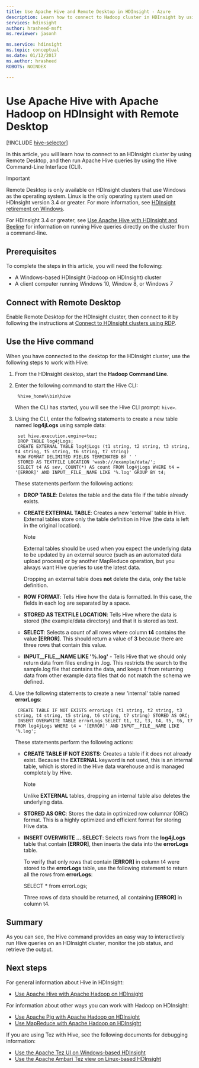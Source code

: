 ```yaml
---
title: Use Apache Hive and Remote Desktop in HDInsight - Azure 
description: Learn how to connect to Hadoop cluster in HDInsight by using Remote Desktop, and then run Hive queries by using the Hive Command-Line Interface.
services: hdinsight
author: hrasheed-msft
ms.reviewer: jasonh

ms.service: hdinsight
ms.topic: conceptual
ms.date: 01/12/2017
ms.author: hrasheed
ROBOTS: NOINDEX

---
```

# Use Apache Hive with Apache Hadoop on HDInsight with Remote Desktop
[!INCLUDE [hive-selector](../../../includes/hdinsight-selector-use-hive.md)]

In this article, you will learn how to connect to an HDInsight cluster by using Remote Desktop, and then run Apache Hive queries by using the Hive Command-Line Interface (CLI).

> [!IMPORTANT]  
> Remote Desktop is only available on HDInsight clusters that use Windows as the operating system. Linux is the only operating system used on HDInsight version 3.4 or greater. For more information, see [HDInsight retirement on Windows](../hdinsight-component-versioning.md#hdinsight-windows-retirement).
>
> For HDInsight 3.4 or greater, see [Use Apache Hive with HDInsight and Beeline](apache-hadoop-use-hive-beeline.md) for information on running Hive queries directly on the cluster from a command-line.

## <a id="prereq"></a>Prerequisites
To complete the steps in this article, you will need the following:

* A Windows-based HDInsight (Hadoop on HDInsight) cluster
* A client computer running Windows 10, Window 8, or Windows 7

## <a id="connect"></a>Connect with Remote Desktop
Enable Remote Desktop for the HDInsight cluster, then connect to it by following the instructions at [Connect to HDInsight clusters using RDP](../hdinsight-administer-use-management-portal.md#connect-to-clusters-using-rdp).

## <a id="hive"></a>Use the Hive command
When you have connected to the desktop for the HDInsight cluster, use the following steps to work with Hive:

1. From the HDInsight desktop, start the **Hadoop Command Line**.
2. Enter the following command to start the Hive CLI:

        %hive_home%\bin\hive

    When the CLI has started, you will see the Hive CLI prompt: `hive>`.
3. Using the CLI, enter the following statements to create a new table named **log4jLogs** using sample data:

        set hive.execution.engine=tez;
        DROP TABLE log4jLogs;
        CREATE EXTERNAL TABLE log4jLogs (t1 string, t2 string, t3 string, t4 string, t5 string, t6 string, t7 string)
        ROW FORMAT DELIMITED FIELDS TERMINATED BY ' '
        STORED AS TEXTFILE LOCATION 'wasb:///example/data/';
        SELECT t4 AS sev, COUNT(*) AS count FROM log4jLogs WHERE t4 = '[ERROR]' AND INPUT__FILE__NAME LIKE '%.log' GROUP BY t4;

    These statements perform the following actions:

   * **DROP TABLE**: Deletes the table and the data file if the table already exists.
   * **CREATE EXTERNAL TABLE**: Creates a new 'external' table in Hive. External tables store only the table definition in Hive (the data is left in the original location).

     > [!NOTE]  
     > External tables should be used when you expect the underlying data to be updated by an external source (such as an automated data upload process) or by another MapReduce operation, but you always want Hive queries to use the latest data.
     >
     > Dropping an external table does **not** delete the data, only the table definition.
     >
     >
   * **ROW FORMAT**: Tells Hive how the data is formatted. In this case, the fields in each log are separated by a space.
   * **STORED AS TEXTFILE LOCATION**: Tells Hive where the data is stored (the example/data directory) and that it is stored as text.
   * **SELECT**: Selects a count of all rows where column **t4** contains the value **[ERROR]**. This should return a value of **3** because there are three rows that contain this value.
   * **INPUT__FILE__NAME LIKE '%.log'** - Tells Hive that we should only return data from files ending in .log. This restricts the search to the sample.log file that contains the data, and keeps it from returning data from other example data files that do not match the schema we defined.
4. Use the following statements to create a new 'internal' table named **errorLogs**:

        CREATE TABLE IF NOT EXISTS errorLogs (t1 string, t2 string, t3 string, t4 string, t5 string, t6 string, t7 string) STORED AS ORC;
        INSERT OVERWRITE TABLE errorLogs SELECT t1, t2, t3, t4, t5, t6, t7 FROM log4jLogs WHERE t4 = '[ERROR]' AND INPUT__FILE__NAME LIKE '%.log';

    These statements perform the following actions:

   * **CREATE TABLE IF NOT EXISTS**: Creates a table if it does not already exist. Because the **EXTERNAL** keyword is not used, this is an internal table, which is stored in the Hive data warehouse and is managed completely by Hive.

     > [!NOTE]  
     > Unlike **EXTERNAL** tables, dropping an internal table also deletes the underlying data.
     >
     >
   * **STORED AS ORC**: Stores the data in optimized row columnar (ORC) format. This is a highly optimized and efficient format for storing Hive data.
   * **INSERT OVERWRITE ... SELECT**: Selects rows from the **log4jLogs** table that contain **[ERROR]**, then inserts the data into the **errorLogs** table.

     To verify that only rows that contain **[ERROR]** in column t4 were stored to the **errorLogs** table, use the following statement to return all the rows from **errorLogs**:

       SELECT * from errorLogs;

     Three rows of data should be returned, all containing **[ERROR]** in column t4.

## <a id="summary"></a>Summary
As you can see, the Hive command provides an easy way to interactively run Hive queries on an HDInsight cluster, monitor the job status, and retrieve the output.

## <a id="nextsteps"></a>Next steps
For general information about Hive in HDInsight:

* [Use Apache Hive with Apache Hadoop on HDInsight](hdinsight-use-hive.md)

For information about other ways you can work with Hadoop on HDInsight:

* [Use Apache Pig with Apache Hadoop on HDInsight](hdinsight-use-pig.md)
* [Use MapReduce with Apache Hadoop on HDInsight](hdinsight-use-mapreduce.md)

If you are using Tez with Hive, see the following documents for debugging information:

* [Use the Apache Tez UI on Windows-based HDInsight](../hdinsight-debug-tez-ui.md)
* [Use the Apache Ambari Tez view on Linux-based HDInsight](../hdinsight-debug-ambari-tez-view.md)

[1]:apache-hadoop-visual-studio-tools-get-started.md

[azure-purchase-options]: https://azure.microsoft.com/pricing/purchase-options/
[azure-member-offers]: https://azure.microsoft.com/pricing/member-offers/
[azure-free-trial]: https://azure.microsoft.com/pricing/free-trial/

[apache-tez]: https://tez.apache.org
[apache-hive]: https://hive.apache.org/
[apache-log4j]: https://en.wikipedia.org/wiki/Log4j
[hive-on-tez-wiki]: https://cwiki.apache.org/confluence/display/Hive/Hive+on+Tez
[import-to-excel]: https://azure.microsoft.com/documentation/articles/hdinsight-connect-excel-power-query/


[hdinsight-use-oozie]: hdinsight-use-oozie.md
[hdinsight-analyze-flight-data]: hdinsight-analyze-flight-delay-data.md





[hdinsight-provision]: hdinsight-provision-clusters.md
[hdinsight-submit-jobs]:submit-apache-hadoop-jobs-programmatically.md
[hdinsight-upload-data]: hdinsight-upload-data.md


[Powershell-install-configure]: /powershell/azureps-cmdlets-docs
[powershell-here-strings]: https://technet.microsoft.com/library/ee692792.aspx
